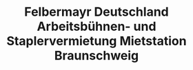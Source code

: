 ---
title: "Felbermayr Deutschland Arbeitsbühnen- und Staplervermietung Mietstation Braunschweig"
url: /vordorf/felbermayr-deutschland-arbeitsbuehnen-und-staplervermietung-mietstation-braunschweig/
shop: Mieten
---